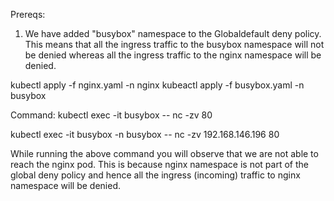 Prereqs:
1) We have added "busybox" namespace to the Globaldefault deny policy. This means that all the ingress traffic to the busybox namespace will not be denied whereas all the ingress traffic to the nginx namespace will be denied.

kubectl apply -f nginx.yaml -n nginx
kubeactl apply -f busybox.yaml -n busybox

Command:
kubectl exec -it  busybox -- nc -zv <nginxpod ip> 80

kubectl exec -it  busybox -n busybox -- nc -zv 192.168.146.196 80

While running the above command you will observe that we are not able to reach the nginx pod. This is because nginx namespace is not part of the global deny policy and hence all the ingress (incoming) traffic to nginx namespace will be denied.

